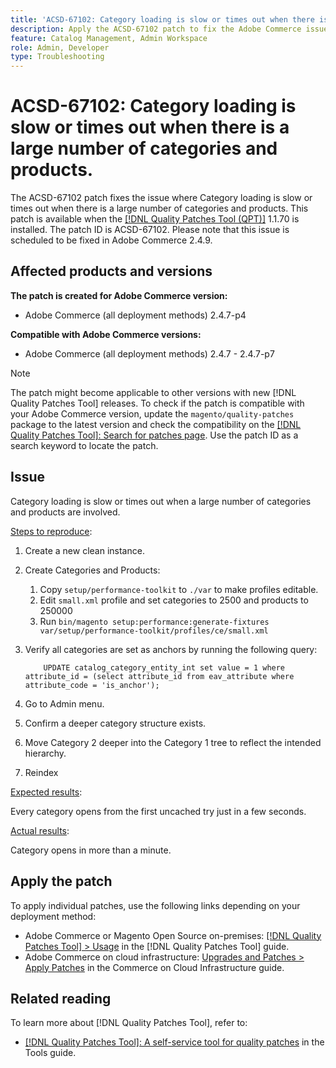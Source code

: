 ```yaml
---
title: 'ACSD-67102: Category loading is slow or times out when there is a large number of categories and products'
description: Apply the ACSD-67102 patch to fix the Adobe Commerce issue where category loading is slow or times out when there are a large number of categories and products.
feature: Catalog Management, Admin Workspace
role: Admin, Developer
type: Troubleshooting
---
```


# ACSD-67102: Category loading is slow or times out when there is a large number of categories and products.

The ACSD-67102 patch fixes the issue where Category loading is slow or times out when there is a large number of categories and products. This patch is available when the [[!DNL Quality Patches Tool (QPT)]](/help/tools/quality-patches-tool/quality-patches-tool-to-self-serve-quality-patches.md) 1.1.70 is installed. The patch ID is ACSD-67102. Please note that this issue is scheduled to be fixed in Adobe Commerce 2.4.9.

## Affected products and versions

**The patch is created for Adobe Commerce version:**

* Adobe Commerce (all deployment methods) 2.4.7-p4

**Compatible with Adobe Commerce versions:**

* Adobe Commerce (all deployment methods) 2.4.7 - 2.4.7-p7

>[!NOTE]
>
>The patch might become applicable to other versions with new [!DNL Quality Patches Tool] releases. To check if the patch is compatible with your Adobe Commerce version, update the `magento/quality-patches` package to the latest version and check the compatibility on the [[!DNL Quality Patches Tool]: Search for patches page](https://experienceleague.adobe.com/tools/commerce-quality-patches/index.html). Use the patch ID as a search keyword to locate the patch.

## Issue

Category loading is slow or times out when a large number of categories and products are involved.

<u>Steps to reproduce</u>:

1. Create a new clean instance.
1. Create Categories and Products:
    1. Copy `setup/performance-toolkit` to `./var` to make profiles editable.
    1. Edit `small.xml` profile and set categories to 2500 and products to 250000
    1. Run `bin/magento setup:performance:generate-fixtures var/setup/performance-toolkit/profiles/ce/small.xml`
1. Verify all categories are set as anchors by running the following query:

    ```
        UPDATE catalog_category_entity_int set value = 1 where attribute_id = (select attribute_id from eav_attribute where attribute_code = 'is_anchor'); 
    ```

1. Go to Admin menu.
1. Confirm a deeper category structure exists.
1. Move Category 2 deeper into the Category 1 tree to reflect the intended hierarchy.
1. Reindex

<u>Expected results</u>:

Every category opens from the first uncached try just in a few seconds.

<u>Actual results</u>:

Category opens in more than a minute.

## Apply the patch

To apply individual patches, use the following links depending on your deployment method:

* Adobe Commerce or Magento Open Source on-premises: [[!DNL Quality Patches Tool] > Usage](/help/tools/quality-patches-tool/usage.md) in the [!DNL Quality Patches Tool] guide.
* Adobe Commerce on cloud infrastructure: [Upgrades and Patches > Apply Patches](https://experienceleague.adobe.com/docs/commerce-cloud-service/user-guide/develop/upgrade/apply-patches.html) in the Commerce on Cloud Infrastructure guide.

## Related reading

To learn more about [!DNL Quality Patches Tool], refer to:

* [[!DNL Quality Patches Tool]: A self-service tool for quality patches](/help/tools/quality-patches-tool/quality-patches-tool-to-self-serve-quality-patches.md) in the Tools guide.
